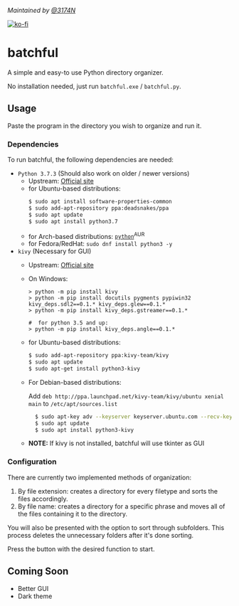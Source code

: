 *Maintained by [@3174N](https://github.com/3174N)*

[![ko-fi](https://www.ko-fi.com/img/githubbutton_sm.svg)](https://ko-fi.com/embersandsgamestudios)
# batchful
A simple and easy-to use Python directory organizer. 

No installation needed, just run `batchful.exe` / `batchful.py`.

## Usage
Paste the program in the directory you wish to organize and run it.

### Dependencies
To run batchful, the following dependencies are needed: 
* `Python 3.7.3` (Should also work on older / newer versions)
  * Upstream: [Official site](https://www.python.org/downloads/)
  * for Ubuntu-based distributions: 
    ```bash
    $ sudo apt install software-properties-common
    $ sudo add-apt-repository ppa:deadsnakes/ppa
    $ sudo apt update
    $ sudo apt install python3.7
    ```
  * for Arch-based distributions: [`python`](https://www.archlinux.org/packages/extra/x86_64/python/)<sup>AUR</sup>
  * for Fedora/RedHat: `sudo dnf install python3 -y`
* `kivy` (Necessary for GUI)
  * Upstream: [Official site](https://kivy.org/#download)
  * On Windows:
    ```commandline
    > python -m pip install kivy
    > python -m pip install docutils pygments pypiwin32 kivy_deps.sdl2==0.1.* kivy_deps.glew==0.1.*
    > python -m pip install kivy_deps.gstreamer==0.1.*
    
    #  for python 3.5 and up:
    > python -m pip install kivy_deps.angle==0.1.*
    ```
  * for Ubuntu-based distributions: 
    ```bash
    $ sudo add-apt-repository ppa:kivy-team/kivy  
    $ sudo apt update
    $ sudo apt-get install python3-kivy
    ```
  * For Debian-based distributions:
  
    Add `deb http://ppa.launchpad.net/kivy-team/kivy/ubuntu xenial main` to `/etc/apt/sources.list`
    ```bash
      $ sudo apt-key adv --keyserver keyserver.ubuntu.com --recv-keys A863D2D6
      $ sudo apt update
      $ sudo apt install python3-kivy
      ```
  
  * **NOTE:** If kivy is not installed, batchful will use tkinter as GUI

### Configuration
There are currently two implemented methods of organization: 
1. By file extension: creates a directory for every filetype and sorts the files accordingly. 
2. By file name: creates a directory for a specific phrase and moves all of the files containing it to the directory.

You will also be presented with the option to sort through subfolders.
This process deletes the unnecessary folders after it's done sorting.

Press the button with the desired function to start.

## Coming Soon
- Better GUI
- Dark theme
